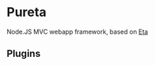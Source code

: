 # Pureta
Node.JS MVC webapp framework, based on [Eta](https://github.com/crossroads-education/eta)

## Plugins
